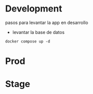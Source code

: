 # Development
pasos para levantar la app en desarrollo

* levantar la base de datos
```
docker compose up -d
```


# Prod


# Stage

